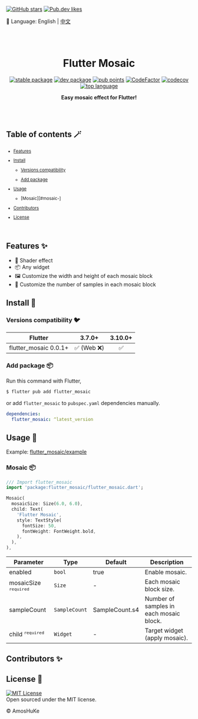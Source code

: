 [![GitHub stars](https://img.shields.io/github/stars/amoshuke/flutter_mosaic?style=social&logo=github&logoColor=1F2328&label=stars)](https://github.com/amoshuke/flutter_mosaic)
[![Pub.dev likes](https://img.shields.io/pub/likes/flutter_mosaic?style=social&logo=flutter&logoColor=168AFD&label=likes)](https://pub.dev/packages/flutter_mosaic)

📓 Language: English | [中文](README-ZH.md)  

<br/><br/>

<h1 align="center">Flutter Mosaic</h1>

<p align="center">
  <a href="https://pub.dev/packages/flutter_mosaic"><img src="https://img.shields.io/pub/v/flutter_mosaic?color=3e4663&label=stable&logo=flutter" alt="stable package" /></a>
  <a href="https://pub.dev/packages/flutter_mosaic"><img src="https://img.shields.io/pub/v/flutter_mosaic?color=3e4663&label=dev&logo=flutter&include_prereleases" alt="dev package" /></a>
  <a href="https://pub.dev/packages/flutter_mosaic/score"><img src="https://img.shields.io/pub/points/flutter_mosaic?color=2E8B57&logo=flutter" alt="pub points" /></a>
  <a href="https://www.codefactor.io/repository/github/amoshuke/flutter_mosaic"><img src="https://img.shields.io/codefactor/grade/github/amoshuke/flutter_mosaic?color=0CAB6B&logo=codefactor" alt="CodeFactor" /></a>
  <a href="https://codecov.io/gh/amoshuke/flutter_mosaic"><img src="https://img.shields.io/codecov/c/github/amoshuke/flutter_mosaic?label=coverage&logo=codecov" alt="codecov" /></a>
  <a href="https://pub.dev/packages/flutter_mosaic"><img src="https://img.shields.io/github/languages/top/amoshuke/flutter_mosaic?color=00B4AB" alt="top language" /></a>
</p>

<p align="center">
  <strong >Easy mosaic effect for Flutter!</strong>
</p>

<br/>

<div align="center">

</div>

<br/>

## Table of contents 🪄

<sub>

- [Features](#features-)

- [Install](#install-)

  - [Versions compatibility](#versions-compatibility-)

  - [Add package](#add-package-)

- [Usage](#usage-)

  - [Mosaic][#mosaic-]

- [Contributors](#contributors-)

- [License](#license-)

</sub>

<br/>


## Features ✨  

- 👀 Shader effect
- 📦 Any widget
- 🖼️ Customize the width and height of each mosaic block
- 🎨 Customize the number of samples in each mosaic block


## Install 🎯
### Versions compatibility 🐦  

| Flutter               | 3.7.0+       | 3.10.0+ |  
| ---------             | :----------: | :-----: |  
| flutter_mosaic 0.0.1+ | ✅ (Web ❌) | ✅      |  


### Add package 📦  

Run this command with Flutter,  

```sh
$ flutter pub add flutter_mosaic
```

or add `flutter_mosaic` to `pubspec.yaml` dependencies manually.  

```yaml
dependencies:
  flutter_mosaic: ^latest_version
```


## Usage 📖  

Example: [flutter_mosaic/example][]


### Mosaic 📦  

```dart
/// Import flutter_mosaic
import 'package:flutter_mosaic/flutter_mosaic.dart';

Mosaic(
  mosaicSize: Size(6.0, 6.0),
  child: Text(
    'Flutter Mosaic',
    style: TextStyle(
      fontSize: 50,
      fontWeight: FontWeight.bold,
    ),
  ),
),

```

| Parameter                        | Type          | Default        | Description                             |  
| ---                              | ---           | ---            | ---                                     |  
| enabled                          | `bool`        | true           | Enable mosaic.                          |  
| mosaicSize <sup>`required`</sup> | `Size`        | -              | Each mosaic block size.                 |  
| sampleCount                      | `SampleCount` | SampleCount.s4 | Number of samples in each mosaic block. |  
| child <sup>`required`</sup>      | `Widget`      | -              | Target widget (apply mosaic).           |  


## Contributors ✨  

<!-- readme: contributors -start -->
<!-- readme: contributors -end -->


## License 📄  

[![MIT License](https://img.shields.io/badge/license-MIT-green)](https://github.com/amoshuke/flutter_mosaic/blob/main/LICENSE)  
Open sourced under the MIT license.  

© AmosHuKe


[flutter_mosaic/example]: https://github.com/amoshuke/flutter_mosaic/tree/main/example
